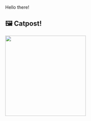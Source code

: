 Hello there!



## 🖼️ Catpost!

<sub>
    <img src="https://cdn2.thecatapi.com/images/cie.jpg" height="256">
</sub>

